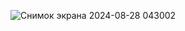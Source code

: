 ![Снимок экрана 2024-08-28 043002](https://github.com/user-attachments/assets/f589dd3a-e0bd-4323-927f-08ca9fdbe200)
